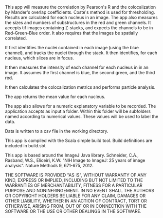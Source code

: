 This app will measure the correlation by Pearson's R and the colocalization by Mander's overlap coefficients. Coste's method is used for thresholding. Results are calculated for each nucleus in an image. The app also measures the sizes and numbers of substructures in the red and green channels. It accepts tif images containing Z-stacks, and expects the channels to be in Red-Green-Blue order. It also requires that the images be spatially correlated.

It first identifies the nuclei contained in each image (using the blue channel), and tracks the nuclei through the stack. It then identifies, for each nucleus, which slices are in focus.

It then measures the intensity of each channel for each nucleus in in an image. It assumes the first channel is blue, the second green, and the third red. 

It then calculates the colocalization metrics and performs particle analysis.

The app returns the mean value for each nucleus.

The app also allows for a numeric explanatory variable to be recorded. The application accepts as input a folder. Within this folder will be subfolders named according to numerical values. These values will be used to label the data.

Data is written to a csv file in the working directory.

This app is compiled with the Scala simple build tool. Build definitions are included in build.sbt


This app is based around the ImageJ Java library. 
Schneider, C.A., Rasband, W.S., Eliceiri, K.W. "NIH Image to ImageJ: 25 years of image analysis". Nature Methods 9, 671-675, 2012.

THE SOFTWARE IS PROVIDED "AS IS", WITHOUT WARRANTY OF ANY KIND, EXPRESS OR IMPLIED, INCLUDING BUT NOT LIMITED TO THE WARRANTIES OF MERCHANTABILITY, FITNESS FOR A PARTICULAR PURPOSE AND NONINFRINGEMENT. IN NO EVENT SHALL THE AUTHORS OR COPYRIGHT HOLDERS BE LIABLE FOR ANY CLAIM, DAMAGES OR OTHER LIABILITY, WHETHER IN AN ACTION OF CONTRACT, TORT OR OTHERWISE, ARISING FROM, OUT OF OR IN CONNECTION WITH THE SOFTWARE OR THE USE OR OTHER DEALINGS IN THE SOFTWARE.
